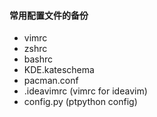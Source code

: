 

#### 常用配置文件的备份

- vimrc
- zshrc
- bashrc
- KDE.kateschema
- pacman.conf
- .ideavimrc (vimrc for ideavim)
- config.py (ptpython config)
